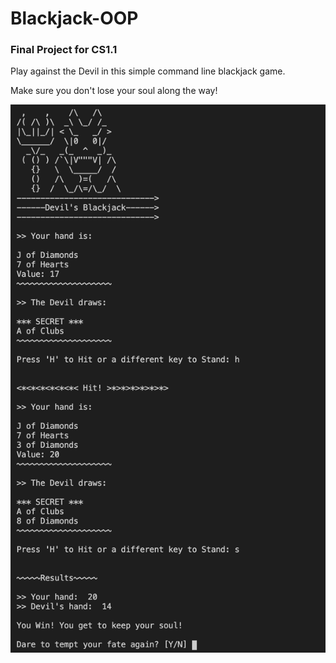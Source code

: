 # Blackjack-OOP
### Final Project for CS1.1

Play against the Devil in this simple command line blackjack game.

Make sure you don't lose your soul along the way!

<img src="ss.png">